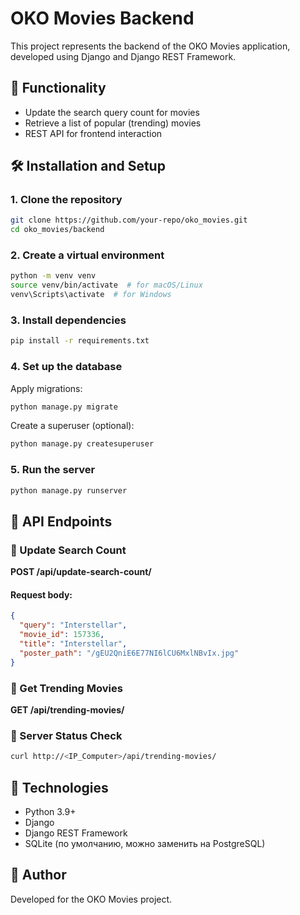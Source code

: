 # OKO Movies Backend

This project represents the backend of the OKO Movies application, developed using Django and Django REST Framework.

## 📌 Functionality
- Update the search query count for movies
- Retrieve a list of popular (trending) movies
- REST API for frontend interaction

## 🛠️ Installation and Setup

### 1. Clone the repository
```sh
git clone https://github.com/your-repo/oko_movies.git
cd oko_movies/backend
```

### 2. Create a virtual environment
```sh
python -m venv venv
source venv/bin/activate  # for macOS/Linux
venv\Scripts\activate  # for Windows
```

### 3. Install dependencies
```sh
pip install -r requirements.txt
```

### 4. Set up the database
Apply migrations:
```sh
python manage.py migrate
```

Create a superuser (optional):
```sh
python manage.py createsuperuser
```

### 5. Run the server
```sh
python manage.py runserver
```

## 📡 API Endpoints

### 🔹 Update Search Count
**POST /api/update-search-count/**
#### Request body:
```json
{
  "query": "Interstellar",
  "movie_id": 157336,
  "title": "Interstellar",
  "poster_path": "/gEU2QniE6E77NI6lCU6MxlNBvIx.jpg"
}
```

### 🔹 Get Trending Movies
**GET /api/trending-movies/**

### 🔹 Server Status Check
```sh
curl http://<IP_Computer>/api/trending-movies/
```

## 🔧 Technologies
- Python 3.9+
- Django
- Django REST Framework
- SQLite (по умолчанию, можно заменить на PostgreSQL)

## 📝 Author
Developed for the OKO Movies project.